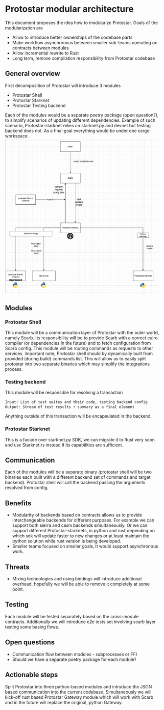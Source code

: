 # Protostar modular architecture

This document proposes the idea how to modularize Protostar. Goals of the modularization are
- Allow to introduce better ownerships of the codebase parts
- Make workflow asynchronous between smaller sub-teams operating on contracts between modules
- Allow incremental rewrite to Rust
- Long term, remove compilation responsibility from Protostar codebase



## General overview
First decomposition of Protostar will introduce 3 modules

- Protostar Shell
- Protostar Starknet
- Protostar Testing backend

Each of the modules would be a separate poetry package (open question?), to simplify scenarios of updating different dependencies. Example of such scenario, Protostar-starknet relies on starknet.py and devnet but testing backend does not. As a final goal everything would be under one cargo workspace.
![Diagram](img/diagram.png)

## Modules
### Protostar Shell
This module will be a communication layer of Protostar with the outer world, namely Scarb. Its responsibility will be to provide Scarb with a correct cairo compiler (or dependencies in the future) and to fetch configuration from Scarb config. This module will be routing commands as requests to other services. Important note, Protostar shell should by dynamically built from provided (during build) commands list. This will allow as to easily split protostar into two separate binaries which may simplify the integrations process.


### Testing backend
This module will be responsible for resolving a transaction
```
Input: List of test suites and their code, testing backend config
Output: Stream of test results + summary as a final element
```

Anything outside of this transaction will be encapsulated in the backend.


### Protostar Starknet
This is a facade over starknet.py SDK, we can migrate it to Rust very soon and use Starknet.rs instead if its capabilities are sufficient.


## Communication
Each of the modules will be a separate binary (protostar shell will be two binaries each built with a different backend set of commands and target backend). Protostar shell will call the backend passing the arguments resolved from config. 

## Benefits
- Modularity of backends based on contracts allows us to provide interchangeable backends for different purposes. For example we can support both sierra and casm backends simultaneously. Or we can support different Protostar-starknets, in python and rust depending on which sdk will update faster to new changes or at least maintain the python solution while rust version is being developed.
- Smaller teams focused on smaller goals, It would support asynchronous work.

## Threats
- Mixing technologies and using bindings will introduce additional overhead, hopefully we will be able to remove it completely at some point.

## Testing
Each module will be tested separately based on the cross-module contracts.
Additionally we will introduce e2e tests set involving scarb layer testing some basing flows.  

## Open questions
- Communication flow between modules - subprocesses or FFI
- Should we have a separate poetry package for each module?


## Actionable steps
Split Protostar into three python-based modules and introduce the JSON based communication into the current codebase.
Simultaneously we will kick-off rust based Protostar Gateway module which will work with Scarb and in the future will replace the original, python Gateway.

   